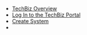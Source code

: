 <!-- - [Domain Terms](domain_terms.md)
- [Usage API](usage_api.md)
- [Onboarding Flow](onboarding_flow.md)
- [TechBiz Tutorial](techBiz_tutorial.md)
- [Create System](create_system.md)
- [Invite Users](invite_users.md) -->

- [TechBiz Overview](techBiz_overview.md)
- [Log In to the TechBiz Portal](log_in_to_TechBiz_portal.md)
- [Create System](create_system.md)
- <!-- [Invite Users](invite_users.md) -->


